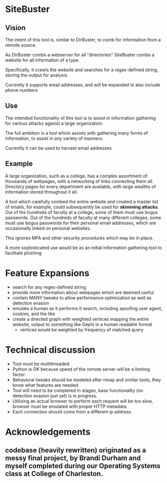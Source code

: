 # SiteBuster


## Vision
The intent of this tool is, similar to DirBuster, to comb for information from a remote source.

As DirBuster combs a webserver for all "directories"
SiteBuster combs a website for all information of a type.

Specifically, it crawls the website and searches for a regex-defined string, storing the output for analysis.

Currently it supports email addresses, and will be expanded to also include phone numbers

## Use 

The intended functionality of this tool is to assist in information gathering for various attacks against a large organization.

The full ambition is a tool which assists with gathering many forms of information, to assist in any variety of manners.

Currently it can be used to harvest email addresses.

## Example

A large organization, such as a college, has a complex assortment of thousands of webpages, with a networking of links connecting them all. Directory pages for every department are available, with large wealths of information stored throughout it all.

A tool which carefully combed the entire website and created a master list of emails, for example, could subsequently be used for **skimming attacks**. Out of the hundreds of faculty at a college, some of them must use bogus passwords. Out of the hundreds of faculty at many different colleges, some must use bogus passwords for their personal email addresses, which are occasionally linked on personal websites.

This ignores MFA and other security procedures which may be in place.

A more sophisticated use would be as an initial information gathering tool to facilitate phishing


# Feature Expansions

- search for any regex-defined string
- provide more information about webpages which are deemed useful
- contain MANY tweaks to allow performance optimization as well as detection evasion
- emulate a human as it performs it search, including spoofing user agent, cookies, and the like
- create a directed graph with weighted vertices mapping the entire website, output to something like Gephi in a human readable format
    - vertices would be weighted by frequency of matched query

# Technical discussion

- Tool must be multithreaded.
- Python is OK because speed of the remote server will be a limiting factor.
- Behavioral tweaks should be modeled after nmap and similar tools, they know what features are needed.
- Tool will need to be completed in stages, base functionality (no detection evasion just yet) is in progress.
- Utilizing an actual browser to perform each request will be too slow, browser must be emulated with proper HTTP metadata.
- Each connection should come from a different ip address.

# Acknowledgements

codebase (heavily rewritten) originated as a messy final project, by Brandi Durham and myself completed during our Operating Systems class at College of Charleston.
-
